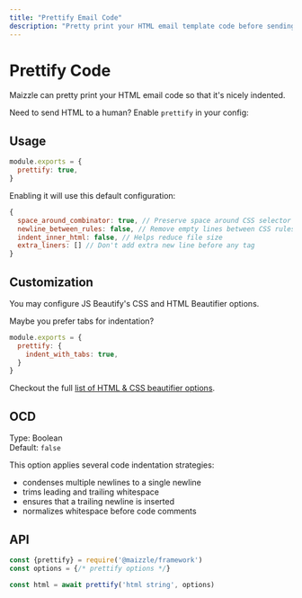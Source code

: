 ```yaml
---
title: "Prettify Email Code"
description: "Pretty print your HTML email template code before sending it to a colleague or a client"
---
```


# Prettify Code

Maizzle can pretty print your HTML email code so that it's nicely indented.

Need to send HTML to a human? Enable `prettify` in your config:

## Usage

<code-sample title="config.js">

  ```js
  module.exports = {
    prettify: true,
  }
  ```

</code-sample>

Enabling it will use this default configuration:

```js
{
  space_around_combinator: true, // Preserve space around CSS selector combinators
  newline_between_rules: false, // Remove empty lines between CSS rules
  indent_inner_html: false, // Helps reduce file size
  extra_liners: [] // Don't add extra new line before any tag
}
```

## Customization

You may configure JS Beautify's CSS and HTML Beautifier options.

Maybe you prefer tabs for indentation?

<code-sample title="config.js">

  ```js
  module.exports = {
    prettify: {
      indent_with_tabs: true,
    }
  }
  ```

</code-sample>

Checkout the full [list of HTML & CSS beautifier options](https://www.npmjs.com/package/js-beautify#css--html).

## OCD

Type: Boolean\
Default: `false`

This option applies several code indentation strategies:

- condenses multiple newlines to a single newline
- trims leading and trailing whitespace
- ensures that a trailing newline is inserted
- normalizes whitespace before code comments

## API

<code-sample title="app.js">

  ```js
  const {prettify} = require('@maizzle/framework')
  const options = {/* prettify options */}

  const html = await prettify('html string', options)
  ```

</code-sample>
